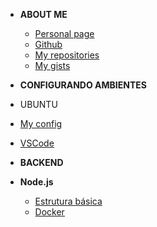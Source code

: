 

- <strong>ABOUT ME</strong>
  - [Personal page](https://brochj.github.io/)
  - [Github](https://github.com/brochj)
  - [My repositories](https://github.com/brochj?tab=repositories)
  - [My gists](https://gist.github.com/brochj)
  
- <strong>CONFIGURANDO AMBIENTES</strong>
- UBUNTU
<!-- <sup style="color:red;">NEW!</sup> -->
  - [My config](/environment/ubuntu/web-dev.md)
  - [VSCode](/environment/ubuntu/ambiente-rocketseat.md)

- <strong>BACKEND</strong>
- <strong>Node.js</strong>
  - [Estrutura básica](/backend/nodejs/estrutura.md)
  - [Docker](/backend/nodejs/docker.md)



<!-- 
- <strong>FRONTEND</strong>
  - [Project 1](/frontend/project-1/ambiente.md)
  - [Project 2](/frontend/project-2/ambiente.md)
  - [Project 3](/frontend/project-3/ambiente.md)
  - [Project 4](/frontend/project-4/ambiente.md)
  - [Project 5](/frontend/project-5/ambiente.md)
   -->




  


